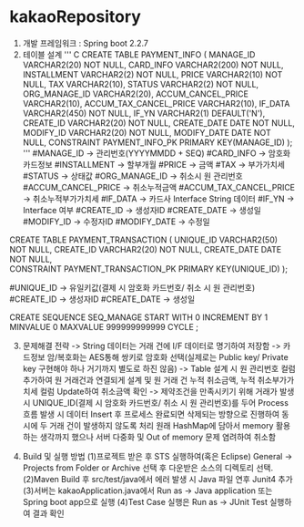 # kakaoRepository

1. 개발 프레임워크 : Spring boot 2.2.7
2. 테이블 설계
''' C
CREATE TABLE PAYMENT_INFO (
  MANAGE_ID VARCHAR2(20) NOT NULL,
  CARD_INFO VARCHAR2(200) NOT NULL,
  INSTALLMENT VARCHAR2(2) NOT NULL,
  PRICE VARCHAR2(10) NOT NULL,
  TAX VARCHAR2(10),
  STATUS VARCHAR2(2) NOT NULL,
  ORG_MANAGE_ID VARCHAR2(20),
  ACCUM_CANCEL_PRICE VARCHAR2(10),
  ACCUM_TAX_CANCEL_PRICE VARCHAR2(10),
  IF_DATA VARCHAR2(450) NOT NULL,
  IF_YN VARCHAR2(1) DEFAULT('N'),
  CREATE_ID VARCHAR2(20) NOT NULL,
  CREATE_DATE DATE NOT NULL,
  MODIFY_ID VARCHAR2(20) NOT NULL,
  MODIFY_DATE DATE NOT NULL,
  CONSTRAINT PAYMENT_INFO_PK PRIMARY KEY(MANAGE_ID)
);
'''
#MANAGE_ID -> 관리번호(YYYYMMDD + SEQ)
#CARD_INFO -> 암호화카드정보
#INSTALLMENT -> 할부개월
#PRICE -> 금액
#TAX -> 부가가치세
#STATUS -> 상태값
#ORG_MANAGE_ID -> 취소시 원 관리번호
#ACCUM_CANCEL_PRICE -> 취소누적금액
#ACCUM_TAX_CANCEL_PRICE -> 취소누적부가가치세
#IF_DATA -> 카드사 Interface String 데이터
#IF_YN -> Interface 여부
#CREATE_ID -> 생성자ID
#CREATE_DATE -> 생성일
#MODIFY_ID -> 수정자ID
#MODIFY_DATE -> 수정일

CREATE TABLE PAYMENT_TRANSACTION (
  UNIQUE_ID VARCHAR2(50) NOT NULL,
  CREATE_ID VARCHAR2(20) NOT NULL,
  CREATE_DATE DATE NOT NULL,  
  CONSTRAINT PAYMENT_TRANSACTION_PK PRIMARY KEY(UNIQUE_ID)
);

#UNIQUE_ID -> 유일키값(결제 시 암호화 카드번호/ 취소 시 원 관리번호)
#CREATE_ID -> 생성자ID
#CREATE_DATE -> 생성일

CREATE SEQUENCE SEQ_MANAGE
  START WITH 0
  INCREMENT BY 1
  MINVALUE 0
  MAXVALUE 999999999999
  CYCLE
;

3. 문제해결 전략
-> String 데이터는 거래 건에 I/F 데이터로 명기하여 저장함
-> 카드정보 암/복호화는 AES통해 쌍키로 암호화 선택(실제로는 Public key/ Private key 구현해야 하나 거기까지 별도로 하진 않음)
-> Table 설계 시 원 관리번호 컬럼 추가하여 원 거래건과 연결되게 설계 및 원 거래 건 누적 취소금액, 
   누적 취소부가가치세 컬럼 Update하여 취소금액 확인
-> 제약조건을 만족시키기 위해 거래가 발생 시 UNIQUE_ID(결제 시 암호화 카드번호/ 취소 시 원 관리번호)를 두어 Process 흐름 발생 시
   데이터 Insert 후 프로세스 완료되면 삭제되는 방향으로 진행하여 동시에 두 거래 건이 발생하지 않도록 처리
   원래 HashMap에 담아서 memory 활용하는 생각까지 했으나 서버 다중화 및 Out of memory 문제 염려하여 취소함
   
   
4. Build 및 실행 방법
 (1)프로젝트 받은 후 STS 실행하여(혹은 Eclipse) General -> Projects from Folder or Archive 선택 후
    다운받은 소스의 디렉토리 선택.
 (2)Maven Build 후 src/test/java에서 에러 발생 시 Java 파일 연후 Junit4 추가
 (3)서버는 kakaoApplication.java에서 Run as -> Java application 또는 Spring boot app으로 실행
 (4)Test Case 실행은 Run as -> JUnit Test 실행하여 결과 확인
   
